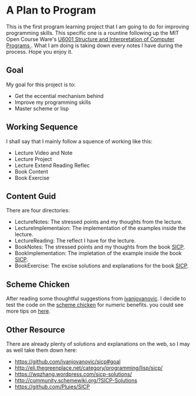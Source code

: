 # A Plan to Program

This is the first program learning project that I am going to do for improving programming skills. This specific one is a rountine following up the MIT Open Course Ware's [U6001 Structure and Interpretation of Computer Programs ](http://ocw.mit.edu/courses/electrical-engineering-and-computer-science/6-001-structure-and-interpretation-of-computer-programs-spring-2005/). What I am doing is taking down every notes I have during the process. Hope you enjoy it.

## Goal
My goal for this project is to:
+ Get the eccential mechanism behind
+ Improve my programming skills
+ Master scheme or lisp

## Working Sequence
I shall say that I mainly follow a squence of working like this:
+ Lecture Video and Note
+ Lecture Project
+ Lecture Extend Reading Reflec
+ Book Content
+ Book Exercise

## Content Guid
There are four directories:

+ LectureNotes: The stressed points and my thoughts from the lecture.
+ LectureImplementaion: The implementation of the examples inside the lecture.
+ LectureReading: The reflect I have for the lecture.
+ BookNotes: The stressed points and my thoughts from the book [SICP][book].
+ BookImplementation: The impletation of the example inside the book [SICP][book].
+ BookExercise: The excise solutions and explanations for the book [SICP][book].


## Scheme Chicken
After reading some thoughtful suggestions from [ivanjovanovic](https://github.com/ivanjovanovic/sicp#process). I decide to test the code on the [scheme chicken](call-cc.org) for numeric benefits. you could see more tips on [here](resource/chicken.org).

## Other Resource
There are already plenty of solutions and explanations on the web, so I may as well take them down here:

+ https://github.com/ivanjovanovic/sicp#goal
+ http://eli.thegreenplace.net/category/programming/lisp/sicp/
+ https://wqzhang.wordpress.com/sicp-solutions/
+ http://community.schemewiki.org/?SICP-Solutions
+ https://github.com/Pluies/SICP


[book]: http://mitpress.mit.edu/sicp/full-text/book/book-Z-H-38.html#%_index_start (mit open source for the SICP book)
